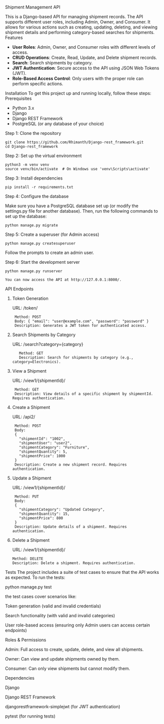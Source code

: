 Shipment Management API

  This is a Django-based API for managing shipment records. The API supports different user roles, including Admin, Owner, and Consumer. It allows for various actions such as creating, updating, deleting, and viewing shipment details and performing category-based searches for shipments.
 Features
  - **User Roles**: Admin, Owner, and Consumer roles with different levels of access.
  - **CRUD Operations**: Create, Read, Update, and Delete shipment records.
  - **Search**: Search shipments by category.
  - **JWT Authentication**: Secure access to the API using JSON Web Tokens (JWT).
  - **Role-Based Access Control**: Only users with the proper role can perform specific actions.

Installation
  To get this project up and running locally, follow these steps:
Prerequisites
  - Python 3.x
  - Django
  - Django REST Framework
  - PostgreSQL (or any database of your choice)

Step 1: Clone the repository

    git clone https://github.com/Rhimanth/Django-rest_framework.git
    cd Django-rest_framework

Step 2: Set up the virtual environment

    python3 -m venv venv
    source venv/bin/activate  # On Windows use 'venv\Scripts\activate'

Step 3: Install dependencies

    pip install -r requirements.txt

Step 4: Configure the database

  Make sure you have a PostgreSQL database set up (or modify the settings.py file for another database). Then, run the following commands to set up the database:
  
    python manage.py migrate

Step 5: Create a superuser (for Admin access)

    python manage.py createsuperuser
    
  Follow the prompts to create an admin user.

Step 6: Start the development server
  
    python manage.py runserver
  
    You can now access the API at http://127.0.0.1:8000/.

API Endpoints
    
  1. Token Generation
     
       	URL: /token/

          Method: POST
          Body: { "email": "user@example.com", "password": "password" }
          Description: Generates a JWT token for authenticated access.
    
  3. Search Shipments by Category
     
      URL: /search?category={category}
     
            Method: GET
            Description: Search for shipments by category (e.g., category=Electronics).
  
  5. View a Shipment
     
      URL: /view1/{shipmentId}/
     
          Method: GET
          Description: View details of a specific shipment by shipmentId. Requires authentication.
  
  7. Create a Shipment
     
      URL: /api2/
     
          Method: POST
          Body:
          {
            "shipmentId": "1002",
            "shipmentUser": "user2",
            "shipmentCategory": "Furniture",
            "shipmentQuantity": 5,
            "shipmentPrice": 1000
          }
          Description: Create a new shipment record. Requires authentication.
  
  9. Update a Shipment
     
      URL: /view1/{shipmentId}/
     
          Method: PUT
          Body:
          {
            "shipmentCategory": "Updated Category",
            "shipmentQuantity": 15,
            "shipmentPrice": 800
          }
          Description: Update details of a shipment. Requires authentication.
  
  11. Delete a Shipment
     
      URL: /view1/{shipmentId}/
      
          Method: DELETE
          Description: Delete a shipment. Requires authentication.
       
Tests
      The project includes a suite of test cases to ensure that the API works as expected. To run the tests:
      
  python manage.py test
    
  the test cases cover scenarios like:
        
  Token generation (valid and invalid credentials)
        
  Search functionality (with valid and invalid categories)
        
  User role-based access (ensuring only Admin users can access certain endpoints)
        
  Roles & Permissions
        
  Admin: Full access to create, update, delete, and view all shipments.
        
  Owner: Can view and update shipments owned by them.
        
  Consumer: Can only view shipments but cannot modify them.
        

Dependencies

  Django
  
  Django REST Framework
  
  djangorestframework-simplejwt (for JWT authentication)
  
  pytest (for running tests)
  

